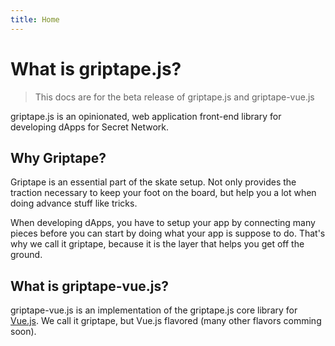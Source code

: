 ```yaml
---
title: Home
---
```


# What is griptape.js?

> This docs are for the beta release of griptape.js and griptape-vue.js

griptape.js is an opinionated, web application front-end library for developing dApps for Secret Network.

## Why Griptape?

Griptape is an essential part of the skate setup. Not only provides the traction necessary to keep your foot on the
board, but help you a lot when doing advance stuff like tricks.

When developing dApps, you have to setup your app by connecting many pieces before you can start by doing what your app
is suppose to do. That's why we  call it griptape, because it is the layer that helps you get off the ground.

## What is griptape-vue.js?

griptape-vue.js is an implementation of the griptape.js core library for [Vue.js](https://v3.vuejs.org/). We call it
griptape, but Vue.js flavored (many other flavors comming soon).
